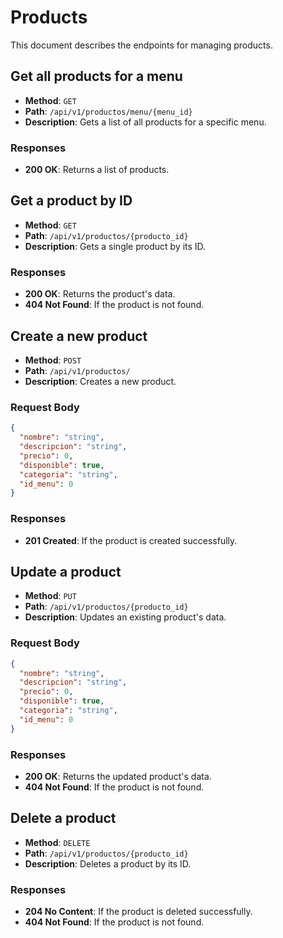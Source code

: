 # Products

This document describes the endpoints for managing products.

## Get all products for a menu

- **Method**: `GET`
- **Path**: `/api/v1/productos/menu/{menu_id}`
- **Description**: Gets a list of all products for a specific menu.

### Responses

- **200 OK**: Returns a list of products.

## Get a product by ID

- **Method**: `GET`
- **Path**: `/api/v1/productos/{producto_id}`
- **Description**: Gets a single product by its ID.

### Responses

- **200 OK**: Returns the product's data.
- **404 Not Found**: If the product is not found.

## Create a new product

- **Method**: `POST`
- **Path**: `/api/v1/productos/`
- **Description**: Creates a new product.

### Request Body

```json
{
  "nombre": "string",
  "descripcion": "string",
  "precio": 0,
  "disponible": true,
  "categoria": "string",
  "id_menu": 0
}
```

### Responses

- **201 Created**: If the product is created successfully.

## Update a product

- **Method**: `PUT`
- **Path**: `/api/v1/productos/{producto_id}`
- **Description**: Updates an existing product's data.

### Request Body

```json
{
  "nombre": "string",
  "descripcion": "string",
  "precio": 0,
  "disponible": true,
  "categoria": "string",
  "id_menu": 0
}
```

### Responses

- **200 OK**: Returns the updated product's data.
- **404 Not Found**: If the product is not found.

## Delete a product

- **Method**: `DELETE`
- **Path**: `/api/v1/productos/{producto_id}`
- **Description**: Deletes a product by its ID.

### Responses

- **204 No Content**: If the product is deleted successfully.
- **404 Not Found**: If the product is not found.